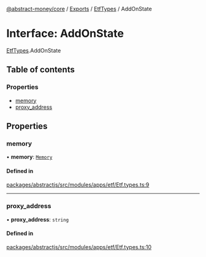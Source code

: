 [@abstract-money/core](../README.md) / [Exports](../modules.md) / [EtfTypes](../modules/EtfTypes.md) / AddOnState

# Interface: AddOnState

[EtfTypes](../modules/EtfTypes.md).AddOnState

## Table of contents

### Properties

- [memory](EtfTypes.AddOnState.md#memory)
- [proxy\_address](EtfTypes.AddOnState.md#proxy_address)

## Properties

### memory

• **memory**: [`Memory`](EtfTypes.Memory.md)

#### Defined in

[packages/abstractjs/src/modules/apps/etf/Etf.types.ts:9](https://github.com/AbstractSDK/frontend/blob/07410073/packages/abstractjs/src/modules/apps/etf/Etf.types.ts#L9)

___

### proxy\_address

• **proxy\_address**: `string`

#### Defined in

[packages/abstractjs/src/modules/apps/etf/Etf.types.ts:10](https://github.com/AbstractSDK/frontend/blob/07410073/packages/abstractjs/src/modules/apps/etf/Etf.types.ts#L10)
